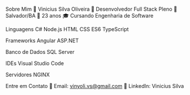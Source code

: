 Sobre Mim
👦 Vinicius Silva Oliveira
🚀 Desenvolvedor Full Stack Pleno
📍 Salvador/BA
📆 23 anos
🎓 Cursando Engenharia de Software

Linguagens
C# Node.js HTML CSS ES6 TypeScript

Frameworks
Angular  ASP.NET

Banco de Dados
 SQL Server

IDEs
Visual Studio Code 

Servidores
NGINX


Entre em Contato
📧 Email: vinyoli.vs@gmail.com
💼 LinkedIn: Vinicius Silva
